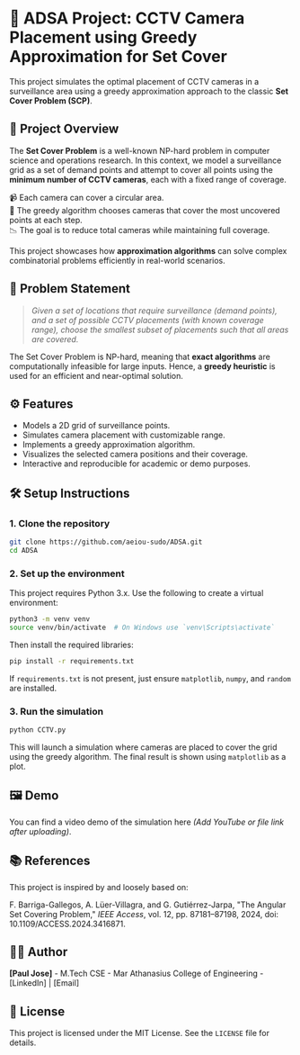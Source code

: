 # 🔐 ADSA Project: CCTV Camera Placement using Greedy Approximation for Set Cover

This project simulates the optimal placement of CCTV cameras in a surveillance area using a greedy approximation approach to the classic **Set Cover Problem (SCP)**.

## 📌 Project Overview

The **Set Cover Problem** is a well-known NP-hard problem in computer science and operations research. In this context, we model a surveillance grid as a set of demand points and attempt to cover all points using the **minimum number of CCTV cameras**, each with a fixed range of coverage.

📹 Each camera can cover a circular area.  
🧠 The greedy algorithm chooses cameras that cover the most uncovered points at each step.  
📉 The goal is to reduce total cameras while maintaining full coverage.

This project showcases how **approximation algorithms** can solve complex combinatorial problems efficiently in real-world scenarios.

## 🧠 Problem Statement

> _Given a set of locations that require surveillance (demand points), and a set of possible CCTV placements (with known coverage range), choose the smallest subset of placements such that all areas are covered._

The Set Cover Problem is NP-hard, meaning that **exact algorithms** are computationally infeasible for large inputs. Hence, a **greedy heuristic** is used for an efficient and near-optimal solution.

## ⚙️ Features

- Models a 2D grid of surveillance points.
- Simulates camera placement with customizable range.
- Implements a greedy approximation algorithm.
- Visualizes the selected camera positions and their coverage.
- Interactive and reproducible for academic or demo purposes.

## 🛠️ Setup Instructions

### 1. Clone the repository

```bash
git clone https://github.com/aeiou-sudo/ADSA.git
cd ADSA
```

### 2. Set up the environment
This project requires Python 3.x. Use the following to create a virtual environment:

```bash
python3 -m venv venv
source venv/bin/activate  # On Windows use `venv\Scripts\activate`
```

Then install the required libraries:

```bash
pip install -r requirements.txt
```

If `requirements.txt` is not present, just ensure `matplotlib`, `numpy`, and `random` are installed.

### 3. Run the simulation

```bash
python CCTV.py
```

This will launch a simulation where cameras are placed to cover the grid using the greedy algorithm. The final result is shown using `matplotlib` as a plot.

## 🖼️ Demo
You can find a video demo of the simulation here *(Add YouTube or file link after uploading)*.

## 📚 References
This project is inspired by and loosely based on:

F. Barriga-Gallegos, A. Lüer-Villagra, and G. Gutiérrez-Jarpa, "The Angular Set Covering Problem," *IEEE Access*, vol. 12, pp. 87181–87198, 2024, doi: 10.1109/ACCESS.2024.3416871.

## 🙋‍♂️ Author
**[Paul Jose]** - M.Tech CSE - Mar Athanasius College of Engineering - [LinkedIn] | [Email]

## 📄 License
This project is licensed under the MIT License. See the `LICENSE` file for details.